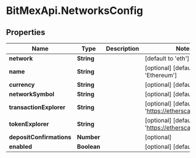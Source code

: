 # BitMexApi.NetworksConfig

## Properties
Name | Type | Description | Notes
------------ | ------------- | ------------- | -------------
**network** | **String** |  | [default to 'eth']
**name** | **String** |  | [optional] [default to 'Ethereum']
**currency** | **String** |  | [optional] [default to 'Gwei']
**networkSymbol** | **String** |  | [optional] [default to 'ETH']
**transactionExplorer** | **String** |  | [optional] [default to 'https://etherscan.io/tx/']
**tokenExplorer** | **String** |  | [optional] [default to 'https://etherscan.io/token/']
**depositConfirmations** | **Number** |  | [optional] 
**enabled** | **Boolean** |  | [optional] [default to true]


